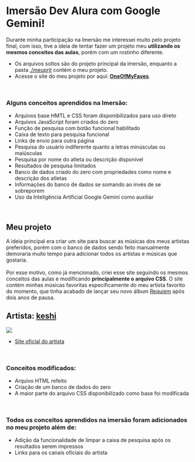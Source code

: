 # Imersão Dev Alura com Google Gemini!

Durante minha participação na Imersão me interessei muito pelo projeto final, com isso, tive a ideia de tentar fazer um projeto meu **utilizando os mesmos conceitos das aulas**, porém com um rostinho diferente.

- Os arquivos soltos são do projeto principal da imersão, enquanto a pasta [./meuprjt](https://github.com/iasmynlp18/Imersao-Dev-Com-Google-Gemini-E-Alura/tree/main/meuprjt) contém o meu projeto.
- Acesse o site do meu projeto por aqui: [**OneOfMyFaves**](https://one-of-my-faves.vercel.app/).<br>
<br>


### Alguns conceitos aprendidos na Imersão:
- Arquivos base HMTL e CSS foram disponibilizados para uso direto
- Arquivos JavaScript foram criados do zero
- Função de pesquisa com botão funcional habilitado
- Caixa de texto para pesquisa funcional
- Links de envio para outra página
- Pesquisa do usuário indiferente quanto a letras minúsculas ou maiúsculas
- Pesquisa por nome do atleta ou descrição disponível
- Resultados de pesquisa limitados
- Banco de dados criado do zero com propriedades como nome e descrição dos atletas
- Informações do banco de dados se somando ao invés de se sobreporem
- Uso da Inteligência Artificial Google Gemini como auxiliar 

 <br> 
 
## Meu projeto

A ideia principal era criar um site para buscar as músicas dos meus artistas preferidos, porém com o banco de dados sendo feito manualmente demoraria muito tempo para adicionar todos os artistas e músicas que gostaria.
<br><br>Por esse motivo, como já mencionado, criei esse site seguindo os mesmos conceitos das aulas e modificando **principalmente o arquivo CSS**. O site contém minhas músicas favoritas especificamente do meu artista favorito do momento, que tinha acabado de lançar seu novo álbum [Requiem](https://open.spotify.com/intl-pt/album/5DfKDonIvNlxlzA4ORIOFm?si=Txq54xCVTtWJJkteUBz0jw) após dois anos de pausa.<br>

## Artista:  [keshi](https://en.wikipedia.org/wiki/Keshi_(singer))

<img src="https://github.com/user-attachments/assets/fe97310c-c195-43c3-914a-a74f395602c4">

- [Site oficial do artista](https://www.bing.com/ck/a?!&&p=8e37bd676c8d29068defc71e9dba123f542b76e65d3cb9cc3894f866c87c3e51JmltdHM9MTczODI4MTYwMA&ptn=3&ver=2&hsh=4&fclid=38475a80-333e-613b-3d57-4fc0322a60dd&psq=keshi&u=a1aHR0cHM6Ly93d3cua2VzaGltdXNpYy5jb20v&ntb=1)<br>
<br>

### Conceitos modificados: 
- Arquivo HTML refeito
- Criação de um banco de dados do zero
- A maior parte do arquivo CSS disponibilizado como base foi modificada

<br>

### Todos os conceitos aprendidos na imersão foram adicionados no meu projeto além de:
  
- Adição da funcionalidade de limpar a caixa de pesquisa após os resultados serem impressos
- Links para os canais oficiais do artista

<br>
